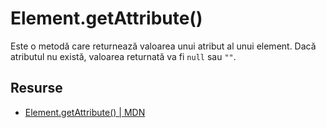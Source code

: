 # Element.getAttribute()

Este o metodă care returnează valoarea unui atribut al unui element. Dacă atributul nu există, valoarea returnată va fi `null` sau `""`.

## Resurse

- [Element.getAttribute() | MDN](https://developer.mozilla.org/en-US/docs/Web/API/Element/getAttribute)
